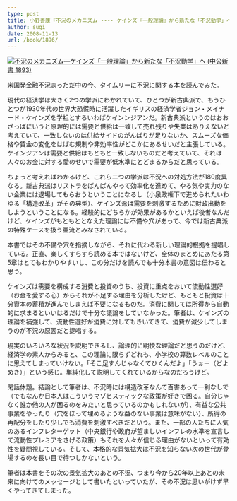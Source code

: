 ```yaml
---
type: post
title: 小野善康『不況のメカニズム ---- ケインズ『一般理論』から新たな「不況動学」へ』
author: sugi
date: 2008-11-13
url: /book/1896/
---
```

<a href="http://www.amazon.co.jp/exec/obidos/ASIN/4121018931/chezsugi-22/ref=nosim/" name="amazletlink" target="_blank"><img src="http://ecx.images-amazon.com/images/I/31DIkzloanL._SL160_.jpg" alt="不況のメカニズム―ケインズ「一般理論」から新たな「不況動学」へ (中公新書 1893)"  class="alignleft" /></a>

米国発金融不況まっただ中の今、タイムリーに不況に関する本を読んでみた。

現代の経済学は大きく2つの学派にわかれていて、ひとつが新古典派で、もうひとつが1930年代の世界大恐慌時に活躍したイギリスの経済学者ジョン・メイナード・ケインズを学祖とするいわばケインンジアンだ。新古典派というのはおおざっぱにいうと原理的には需要と供給は一致して売れ残りや失業はありえないと考えていて、一致しないのは供給サイドのがんばりが足りないか、スムーズな価格や賃金の変化をはばむ規制や非効率性がどこかにあるせいだと主張している。ケインジアンは需要と供給はもともと一致しないものだと考えていて、それは人々のお金に対する愛のせいで需要が低水準にとどまるからだと思っている。

ちょっと考えればわかるけど、これら二つの学派は不況への対処方法が180度異なる。新古典派はリストラをばんばんやって効率化を進めて、やる気や実力のない企業には退場してもらおうということになるし（小泉政権下で進められたいわゆる「構造改革」がその典型）、ケインズ派は需要を刺激するために財政出動をしようということになる。経験的にどちらかが効果があるかといえば後者なんだけど、ケインズがもともととなえた理論には不備や穴があって、今では新古典派の特殊ケースを扱う亜流とみなされている。

本書ではその不備や穴を指摘しながら、それに代わる新しい理論的根拠を提唱している。正直、楽しくすらすら読める本ではないけど、全体のまとめにあたる第5章はとてもわかりやすいし、この分だけを読んでも十分本書の意図は伝わると思う。

ケインズは需要を構成する消費と投資のうち、投資に重点をおいて流動性選好（お金を愛する心）からそれが不足する理由を分析したけど、もともと投資は十分資本の蓄積が進んでしまえば不要になるものだ。消費に関しては所得から自動的に求まるといいはるだけで十分な議論をしていなかった。筆者は、ケインズの理論を補強して、流動性選好が消費に対してもきいてきて、消費が減少してしまうのが不況の原因だと提唱する。

現実のいろいろな状況を説明できるし、論理的に明快な理論だと思うのだけど、経済学の素人からみると、この理論に限らずどれも、小学校の算数レベルのことに思えてしまっていけない。「そこ足すんじゃなくてひくんだよ」「うぉー（どよめき）」という感じ。単純化して説明してくれているからなのだろうけど。

閑話休題。結論として筆者は、不況時には構造改革なんて百害あって一利なしで（でもなんか日本人はこういうマゾヒスティックな政策が好きで困る。自分じゃなく誰か他の人が困るのをみたいと思っているのかもしれないが）、有益な公共事業をやったり（穴をほって埋めるような益のない事業は意味がない）、所得の再配分をしたり少しでも消費を刺激すべきだという。また、一部の人たちに人気のあるインフレターゲット（中央銀行や政府が望ましいインフレの水準を宣言して流動性プレミアをさげる政策）もそれを人々が信じる理由がないといって有効性を疑問視している。そして、本格的な景気拡大は不況を知らない次の世代が登場するのを長い目で待つしかないという。

筆者は本書をその次の景気拡大のあとの不況、つまり今から20年以上あとの未来に向けてのメッセージとして書いたといっていたが、その不況は思いがけず早くやってきてしまった。

